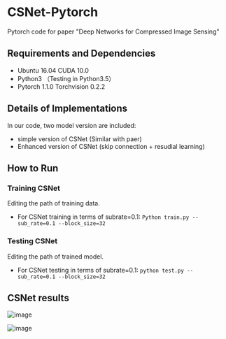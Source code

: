 # CSNet-Pytorch
Pytorch code for paper "Deep Networks for Compressed Image Sensing"

## Requirements and Dependencies

* Ubuntu 16.04 CUDA 10.0
* Python3 （Testing in Python3.5）
* Pytorch 1.1.0   Torchvision 0.2.2

## Details of Implementations

In our code, two model version are included:

* simple version of CSNet (Similar with paer)
* Enhanced version of CSNet (skip connection + resudial learning)

## How to Run

### Training CSNet

Editing the path of training data.

* For CSNet training in terms of subrate=0.1:
`Python train.py --sub_rate=0.1 --block_size=32`

### Testing CSNet

Editing the path of trained model.

* For CSNet testing in terms of subrate=0.1:
`python test.py --sub_rate=0.1 --block_size=32`

## CSNet results

![image](https://github.com/WenxueCui/CSNet-Pytorch/raw/master/images/results.jpg)

![image](https://github.com/WenxueCui/CSNet-Pytorch/raw/master/images/table.jpg)
